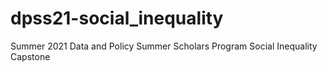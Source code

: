# dpss21-social_inequality
Summer 2021 Data and Policy Summer Scholars Program Social Inequality Capstone
